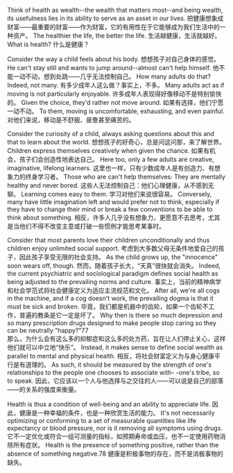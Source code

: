 Think  of  health  as  wealth--the  wealth  that  matters  most--and  being  wealth, its usefulness lies in its ability to serve as an asset in our lives.
把健康想象成财富——最重要的财富——作为财富，它的有用性在于它能够成为我们生活中的一种资产。
The healthier the life, the better the life.
生活越健康，生活就越好。
What is health? 
什么是健康？

Consider the way a child feels about his body.
想想孩子对自己身体的感觉。
He can't stay still and wants to jump around--almost can't help himself.
他不能一动不动，想到处跳——几乎无法控制自己。
How many adults do that? Indeed, not many.
有多少成年人这么做？事实上，不多。
Many  adults  act  as  if  moving  is  not  particularly  enjoyable.
许多成年人表现得好像移动不是特别愉快的。
Given  the choice,  they'd  rather  not  move  around.
如果有选择，他们宁愿一动不动。
To  them,  moving  is  uncomfortable, exhausting, and even painful.
对他们来说，移动是不舒服、疲惫甚至痛苦的。

Consider the curiosity of a child, always asking questions about this and that to learn about the world.
想想孩子的好奇心，总是问这问那，来了解世界。
Children express themselves creatively when given the chance.
如果有机会，孩子们会创造性地表达自己。
Here too, only a few adults are creative, imaginative, lifelong learners.
这里也一样，只有少数成年人是有创造力、有想象力的终身学习者。
Those  who  are  can't  help  themselves:  They  are  mentally  healthy  and  never bored.
这些人无法控制自己：他们心理健康，从不感到无聊。
Learning  comes  easy  to  them.
学习对他们来说很容易。
Conversely,  many  have  little  imagination left and would prefer not to think, especially if they have to change their mind or break a few conventions to be able to think about something.
相反，许多人几乎没有想象力，更愿意不去思考，尤其是当他们不得不改变主意或打破一些惯例才能思考某事时。

Consider  that  most  parents  love  their  children  unconditionally  and  thus children enjoy unlimited social support.
考虑到大多数父母无条件地爱自己的孩子，因此孩子享受无限的社会支持。
As the child grows up, the "innocence" soon  wears  off,  though.
然而，随着孩子长大，“天真”很快就会消失。
Indeed,  the  current  psychiatric  and  sociological paradigm  defines  social  health  as  being  adjusted  to  the  prevailing  norms  and culture.
事实上，当前的精神病学和社会学范式将社会健康定义为适应主流规范和文化。
After all, we're  all cogs in the  machine, and if a cog doesn't work,  the prevailing dogma is that it must be sick and broken.
毕竟，我们都是机器中的齿轮，如果一个齿轮不工作，普遍的教条是它一定是坏了。
Why then is there so much depression and so many prescription drugs designed to make people stop caring so  they  can  be  neutrally  "happy?"77  
那么，为什么会有这么多的抑郁症和这么多的处方药，旨在让人们停止关心，这样他们就可以中立地“快乐”。
Instead,  it  makes  sense  to  define  social wealth as parallel to mental and physical health.
相反，将社会财富定义为与身心健康平行是有道理的。
As such, it should be measured by the strength of one's relationships to the people one chooses to associate with- -one's tribe, so to speak.
因此，它应该以一个人与他选择与之交往的人——可以说是自己的部落——的关系的强度来衡量。

Health is thus a condition of well-being and an ability to appreciate life.
因此，健康是一种幸福的条件，也是一种欣赏生活的能力。
It's not necessarily optimizing or conforming to a set of measurable quantities like life expectancy or blood pressure, nor is it removing all symptoms using drugs.
它不一定优化或符合一组可测量的指标，如预期寿命或血压，也不一定使用药物消除所有症状。
Health  is  the  presence  of  something  positive,  rather  than  the  absence  of something negative.78
健康是积极事物的存在，而不是消极事物的缺失。